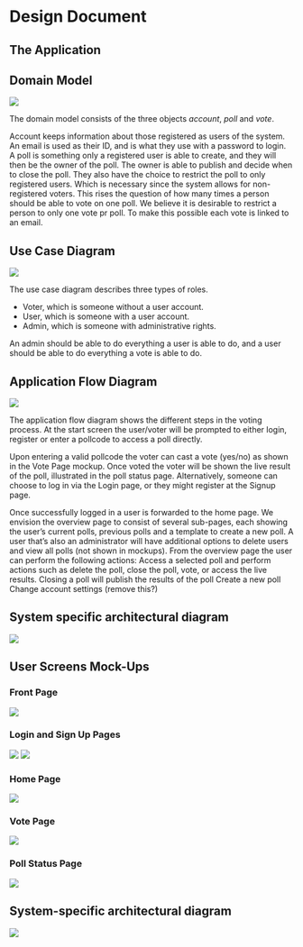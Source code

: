 # Design Document

## The Application

## Domain Model
![](images/domainmodel.png "")

The domain model consists of the three objects *account*, *poll* and *vote*.

Account keeps information about those registered as users of the system.
An email is used as their ID, and is what they use with a password to login.
A poll is something only a registered user is able to create,
and they will then be the owner of the poll. 
The owner is able to publish and decide when to close the poll. 
They also have the choice to restrict the poll to only registered users.
Which is necessary since the system allows for non-registered voters.
This rises the question of how many times a person should be able to vote on one poll.
We believe it is desirable to restrict a person to only one vote pr poll.
To make this possible each vote is linked to an email.


## Use Case Diagram
![](images/usecase.png "")

The use case diagram describes three types of roles. 
- Voter, which is someone without a user account.
- User, which is someone with a user account.
- Admin, which is someone with administrative rights. 

An admin should be able to do everything a user is able to do, 
and a user should be able to do everything a vote is able to do.



## Application Flow Diagram
![](images/applicationflow.png "")

The application flow diagram shows the different steps in the voting process. 
At the start screen the user/voter will be prompted to either login, 
register or enter a pollcode to access a poll directly.

Upon entering a valid pollcode the voter can cast a vote (yes/no) 
as shown in the Vote Page mockup.
Once voted the voter will be shown the live result of the poll, 
illustrated in the poll status page.
Alternatively, someone can choose to log in via the Login page, 
or they might register at the Signup page.


Once successfully logged in a user is forwarded to the home page. 
We envision the overview page to consist of several sub-pages, 
each showing the user’s current polls, previous polls and a template to create a new poll.
A user that’s also an administrator will have additional options to delete users and view all polls 
(not shown in mockups). From the overview page the user can perform the following actions:
Access a selected poll and perform actions such as delete the poll, 
close the poll, vote, or access the live results.
Closing a poll will publish the results of the poll
Create a new poll
Change account settings (remove this?)


## System specific architectural diagram
![](images/architecturaldiagram.png "")

## User Screens Mock-Ups

### Front Page
![](mockups/Startpage.png "")

### Login and Sign Up Pages
![](mockups/Loginpage.png "")
![](mockups/Signuppage.png "")

### Home Page
![](mockups/Homepage.png "")

### Vote Page
![](mockups/Votepage.png "")

### Poll Status Page
![](mockups/Resultpage.png "")

## System-specific architectural diagram
![](images/architecturaldiagram.png "")